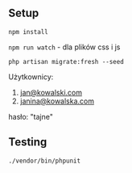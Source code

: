 ## Setup

`npm install`

`npm run watch` - dla plików css i js


`php artisan migrate:fresh --seed`

Użytkownicy:
1. jan@kowalski.com
2. janina@kowalska.com

hasło: "tajne"

## Testing

`./vendor/bin/phpunit`
